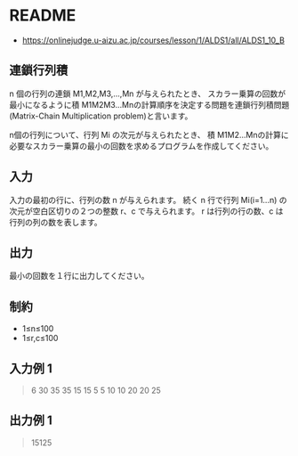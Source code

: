 # README
- <https://onlinejudge.u-aizu.ac.jp/courses/lesson/1/ALDS1/all/ALDS1_10_B>
## 連鎖行列積
n 個の行列の連鎖 M1,M2,M3,...,Mn が与えられたとき、
スカラー乗算の回数が最小になるように積 M1M2M3...Mnの計算順序を決定する問題を連鎖行列積問題(Matrix-Chain Multiplication problem)と言います。

n個の行列について、行列 Mi の次元が与えられたとき、
積 M1M2...Mnの計算に必要なスカラー乗算の最小の回数を求めるプログラムを作成してください。
## 入力
入力の最初の行に、行列の数 n が与えられます。
続く n 行で行列 Mi(i=1...n) の次元が空白区切りの２つの整数 r、c で与えられます。
r は行列の行の数、c は行列の列の数を表します。
## 出力
最小の回数を１行に出力してください。
## 制約
- 1≤n≤100
- 1≤r,c≤100
## 入力例 1
>6
>30 35
>35 15
>15 5
>5 10
>10 20
>20 25
## 出力例 1
>15125
